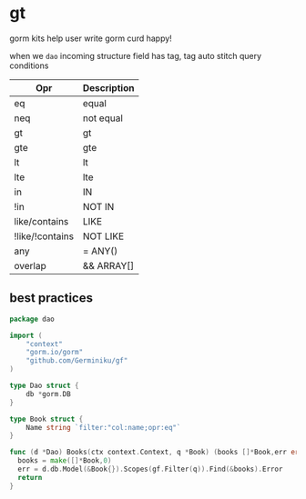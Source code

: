 # gt
gorm kits help user write gorm curd happy!

when we `dao` incoming structure field has tag, tag auto stitch query conditions

| Opr           | Description |
|---------------|-------------|
| eq            | equal       |
| neq           | not equal   |
| gt            | gt          |
| gte           | gte         |
| lt            | lt          |
| lte           | lte         |
| in            | IN          |
| !in           | NOT IN      |
| like/contains | LIKE        |
| !like/!contains       | NOT LIKE    |
| any       | = ANY()     |
| overlap       | && ARRAY[]  |

## best practices
```go
package dao

import (
	"context"
	"gorm.io/gorm"
	"github.com/Germiniku/gf"
)

type Dao struct {
	db *gorm.DB
}

type Book struct {
	Name string `filter:"col:name;opr:eq"`
}

func (d *Dao) Books(ctx context.Context, q *Book) (books []*Book,err error){
  books = make([]*Book,0)
  err = d.db.Model(&Book{}).Scopes(gf.Filter(q)).Find(&books).Error
  return 
}
```